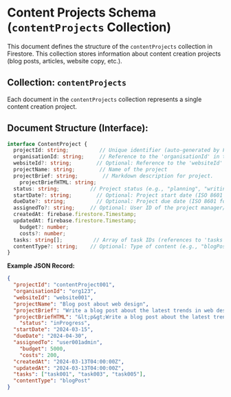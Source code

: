# Content Projects Schema (`contentProjects` Collection)

This document defines the structure of the `contentProjects` collection in Firestore. This collection stores information about content creation projects (blog posts, articles, website copy, etc.).

## Collection: `contentProjects`

Each document in the `contentProjects` collection represents a single content creation project.

## Document Structure (Interface):

```typescript
interface ContentProject {
  projectId: string;          // Unique identifier (auto-generated by Firestore)
  organisationId: string;     // Reference to the 'organisationId' in the 'organisations' collection
  websiteId?: string;        // Optional: Reference to the 'websiteId' in the 'websites' collection (if applicable)
  projectName: string;        // Name of the project
  projectBrief: string;        // Markdown description for project.
    projectBriefHTML: string;
  status: string;          // Project status (e.g., "planning", "writing", "review", "published", "completed")
  startDate?: string;        // Optional: Project start date (ISO 8601 format)
  dueDate?: string;          // Optional: Project due date (ISO 8601 format)
  assignedTo?: string;     // Optional: User ID of the project manager/content creator (from 'users' collection)
  createdAt: firebase.firestore.Timestamp;
  updatedAt: firebase.firestore.Timestamp;
    budget?: number;
    costs?: number;
  tasks: string[];          // Array of task IDs (references to 'tasks' collection)
  contentType?: string;    // Optional: Type of content (e.g., "blogPost", "article", "webPage", "socialMedia")
}
```
**Example JSON Record:**

```json
{
  "projectId": "contentProject001",
  "organisationId": "org123",
  "websiteId": "website001",
  "projectName": "Blog post about web design",
  "projectBrief": "Write a blog post about the latest trends in web design.",
  "projectBriefHTML": "&lt;p&gt;Write a blog post about the latest trends in web design.&lt;/p&gt;",
    "status": "inProgress",
  "startDate": "2024-03-15",
  "dueDate": "2024-04-30",
  "assignedTo": "user001admin",
    "budget": 5000,
    "costs": 200,
  "createdAt": "2024-03-13T04:00:00Z",
  "updatedAt": "2024-03-13T04:00:00Z",
  "tasks": ["task001", "task003", "task005"],
  "contentType": "blogPost"
}
```